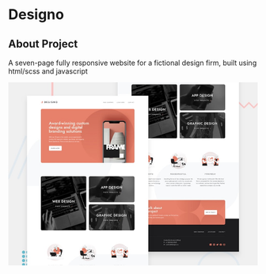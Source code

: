 # Designo

## About Project
A seven-page fully responsive website for a fictional design firm, built using html/scss and javascript

![alt text](https://github.com/MahenParameshwar/Designo/blob/main/assets/Priview.jfif?raw=true)

